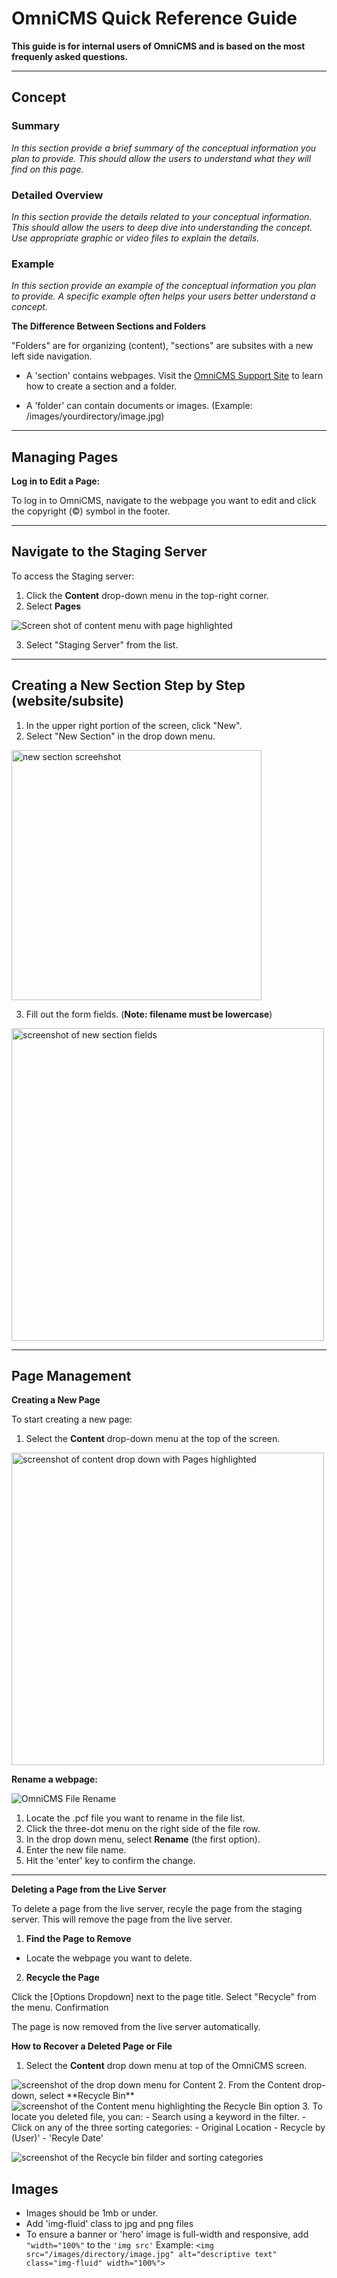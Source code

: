 # OmniCMS Quick Reference Guide

**This guide is for internal users of OmniCMS and is based on the most frequenly asked questions.**

---


## Concept
### Summary
_In this section provide a brief summary of the conceptual information you plan to provide. This should allow the users to understand what they will find on this page._
### Detailed Overview
_In this section provide the details related to your conceptual information. This should allow the users to deep dive into understanding the concept. Use appropriate graphic or video files to explain the details._
### Example
_In this section provide an example of the conceptual information you plan to provide. A specific example often helps your users better understand a concept._




**The Difference Between Sections and Folders**

 "Folders" are for organizing (content), "sections" are subsites with a new left side navigation. 

- A 'section' contains webpages. 
Visit the [OmniCMS Support Site](https://support.moderncampus.com/learn-omni-cms/sections-folders/) to learn how to create a section and a folder.

- A 'folder' can contain documents or images. 
  (Example: /images/yourdirectory/image.jpg)

---

## Managing Pages

**Log in to Edit a Page:**

To log in to OmniCMS, navigate to the webpage you want to edit and click the copyright (©) symbol in the footer.

---

## Navigate to the Staging Server

To access the Staging server:

 1. Click the **Content** drop-down menu in the top-right corner.
 2. Select **Pages**

![Screen shot of content menu with page highlighted](https://raw.githubusercontent.com/cdpearsontx/cms-quick-reference/refs/heads/main/images/omnicms-content-dropdown-new-page.jpg)
 
3. Select "Staging Server" from the list.




---

## Creating a New Section Step by Step (website/subsite) 

1. In the upper right portion of the screen, click "New".
2. Select "New Section" in the drop down menu.
   
<img src="https://raw.githubusercontent.com/cdpearsontx/cms-quick-reference/refs/heads/main/images/omnicms-new-section.JPG" width="400" alt="new section screehshot">

3. Fill out the form fields. (**Note: filename must be lowercase**)

<img class="img-spacing" src="https://raw.githubusercontent.com/cdpearsontx/cms-quick-reference/refs/heads/main/images/omnicms-new-section-form%3Dfields.jpg" width="500" alt="screenshot of new section fields">

---

## Page Management

**Creating a New Page**

To start creating a new page:
1. Select the **Content** drop-down menu at the top of the screen.
<img src="https://raw.githubusercontent.com/cdpearsontx/cms-quick-reference/refs/heads/main/images/omnicms-content-dropdown-new-page.jpg" width="500" alt="screenshot of content drop down with Pages highlighted">


**Rename a webpage:**

![OmniCMS File Rename](https://raw.githubusercontent.com/cdpearsontx/cms-quick-reference/refs/heads/main/images/omnicms-file-rename.jpg)

1. Locate the .pcf file you want to rename in the file list.
2. Click the three-dot menu on the right side of the file row.
3. In the drop down menu, select **Rename** (the first option).
4. Enter the new file name.
5. Hit the 'enter' key to confirm the change.
   
---

**Deleting a Page from the Live Server**

To delete a page from the live server, recyle the page from the staging server. This will remove the page from the live server.


1. **Find the Page to Remove**
  - Locate the webpage you want to delete.

2. **Recycle the Page**

Click the [Options Dropdown] next to the page title.
Select "Recycle" from the menu.
Confirmation

The page is now removed from the live server automatically.

**How to Recover a Deleted Page or File**

1. Select the **Content** drop down menu at top of the OmniCMS screen.
<img src="https://raw.githubusercontent.com/cdpearsontx/cms-quick-reference/refs/heads/main/images/omnicms-content-dropdown.jpg" alt="screenshot of the drop down menu for Content" with="600">
2. From the Content drop-down, select **Recycle Bin**
<img src="https://raw.githubusercontent.com/cdpearsontx/cms-quick-reference/refs/heads/main/images/omnicms-content-menu-recyle-bin.jpg" alt="screenshot of the Content menu highlighting the Recycle Bin option" with="600">
3. To locate you deleted file, you can:
  - Search using a keyword in the filter.
  - Click on any of the three sorting categories:  
    - Original Location
    - Recycle by (User)' 
    - 'Recyle Date'

<img src="https://raw.githubusercontent.com/cdpearsontx/cms-quick-reference/refs/heads/main/images/omnicms-recyle-bin-filter-sort.JPG" alt="screenshot of 
the Recycle bin filder and sorting categories" with="600">


## Images

- Images should be 1mb or under.
- Add 'img-fluid' class to jpg and png files
- To ensure a banner or 'hero' image is full-width and responsive, add ``"width="100%"`` to the ``'img src'``
Example:
 ```<img src="/images/directory/image.jpg" alt="descriptive text" class="img-fluid" width="100%">```
